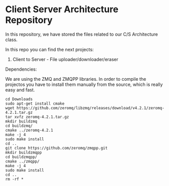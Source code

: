 # Client Server Architecture Repository

In this repository, we have stored the files related to our C/S Architecture
class.

In this repo you can find the next projects:

1. Client to Server - File uploader/downloader/eraser

Dependencies:

We are using the ZMQ and ZMQPP libraries. In order to compile the projectos
you have to install them manually from the source, which is really easy and fast.

```shell
cd Downloads
sudo apt-get install cmake
wget https://github.com/zeromq/libzmq/releases/download/v4.2.1/zeromq-4.2.1.tar.gz
tar xvfz zeromq-4.2.1.tar.gz
mkdir buildzmq
cd buildzmq/
cmake ../zeromq-4.2.1
make -j 4
sudo make install
cd ..
git clone https://github.com/zeromq/zmqpp.git
mkdir buildzmqpp
cd buildzmqpp/
cmake ../zmqpp/
make -j 4
sudo make install
cd ..
rm -rf *
```
